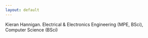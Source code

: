 ```yaml
---
layout: default
---
```


<div class="home">

  <p>Kieran Hannigan. Electrical & Electronics Engineering (MPE, BSci), Computer Science (BSci)</p>

</div>
